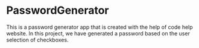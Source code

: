# PasswordGenerator
This is a password generator app that is created with the help of code help website.
In this project, we have generated a password based on the user selection of checkboxes.
